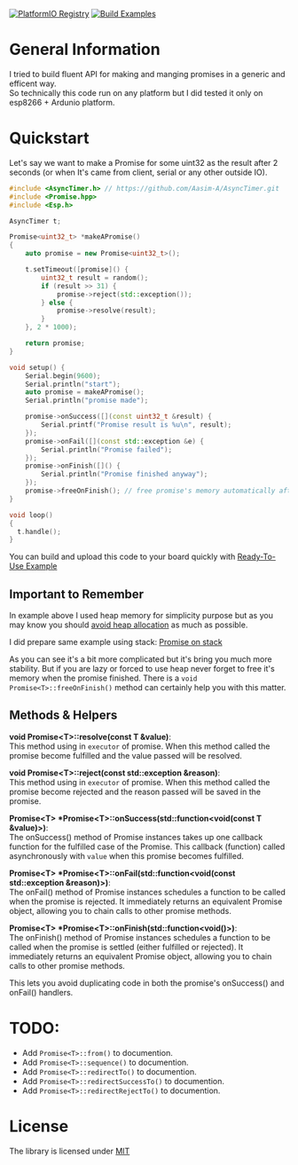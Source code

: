 [![PlatformIO Registry](https://badges.registry.platformio.org/packages/yeganemehr/library/promise.svg)](https://registry.platformio.org/libraries/yeganemehr/promise)
[![Build Examples](https://github.com/yeganemehr/cpp-promise/actions/workflows/build-examples.yml/badge.svg)](https://github.com/yeganemehr/cpp-promise/actions/workflows/build-examples.yml)

# General Information
I tried to build fluent API for making and manging promises in a generic and efficent way.  
So technically this code run on any platform but I did tested it only on esp8266 + Ardunio platform.

# Quickstart

Let's say we want to make a Promise for some uint32 as the result after 2 seconds (or when It's came from client, serial or any other outside IO).

```c++
#include <AsyncTimer.h> // https://github.com/Aasim-A/AsyncTimer.git
#include <Promise.hpp>
#include <Esp.h>

AsyncTimer t;

Promise<uint32_t> *makeAPromise()
{
	auto promise = new Promise<uint32_t>();

	t.setTimeout([promise]() {
		uint32_t result = random();
		if (result >> 31) {
			promise->reject(std::exception());
		} else {
			promise->resolve(result);
		}
	}, 2 * 1000);

	return promise;
}

void setup() {
	Serial.begin(9600);
	Serial.println("start");
	auto promise = makeAPromise();
	Serial.println("promise made");

	promise->onSuccess([](const uint32_t &result) {
		Serial.printf("Promise result is %u\n", result);
	});
	promise->onFail([](const std::exception &e) {
		Serial.println("Promise failed");
	});
	promise->onFinish([]() {
		Serial.println("Promise finished anyway");
	});
	promise->freeOnFinish(); // free promise's memory automatically after it's finished.
}

void loop()
{
  t.handle();
}

```
You can build and upload this code to your board quickly with [Ready-To-Use Example](examples/esp8266-arduino-heap)

## Important to Remember
In example above I used heap memory for simplicity purpose but as you may know you should [avoid heap allocation](https://learn.adafruit.com/memories-of-an-arduino/arduino-memories) as much as possible.

I did prepare same example using stack: [Promise on stack](examples/esp8266-arduino-stack)

As you can see it's a bit more complicated but it's bring you much more stability.
But if you are lazy or forced to use heap never forget to free it's memory when the promise finished.
There is a `void Promise<T>::freeOnFinish()` method can certainly help you with this matter.

## Methods & Helpers

**void Promise\<T\>::resolve(const T &value)**:  
This method using in `executor` of promise.
When this method called the promise become fulfilled and the value passed will be resolved.

**void Promise\<T\>::reject(const std::exception &reason)**:  
This method using in `executor` of promise.
When this method called the promise become rejected and the reason passed will be saved in the promise.

**Promise\<T\> *Promise\<T\>::onSuccess(std::function\<void(const T &value)\>)**:  
The onSuccess() method of Promise instances takes up one callback function for the fulfilled case of the Promise.
This callback (function) called asynchronously with `value` when this promise becomes fulfilled.

**Promise\<T\> *Promise\<T\>::onFail(std::function\<void(const std::exception &reason)\>)**:  
The onFail() method of Promise instances schedules a function to be called when the promise is rejected. It immediately returns an equivalent Promise object, allowing you to chain calls to other promise methods.

**Promise\<T\> *Promise\<T\>::onFinish(std::function\<void()\>)**:  
The onFinish() method of Promise instances schedules a function to be called when the promise is settled (either fulfilled or rejected). It immediately returns an equivalent Promise object, allowing you to chain calls to other promise methods.

This lets you avoid duplicating code in both the promise's onSuccess() and onFail() handlers.


# TODO:
* Add `Promise<T>::from()` to documention.
* Add `Promise<T>::sequence()` to documention.
* Add `Promise<T>::redirectTo()` to documention.
* Add `Promise<T>::redirectSuccessTo()` to documention.
* Add `Promise<T>::redirectRejectTo()` to documention.

# License
The library is licensed under [MIT](LICENSE)